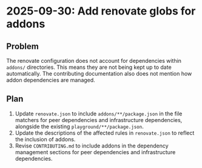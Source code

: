 # 2025-09-30: Add renovate globs for addons

## Problem

The renovate configuration does not account for dependencies within `addons/` directories. This means they are not being kept up to date automatically. The contributing documentation also does not mention how addon dependencies are managed.

## Plan

1.  Update `renovate.json` to include `addons/**/package.json` in the file matchers for peer dependencies and infrastructure dependencies, alongside the existing `playground/**/package.json`.
2.  Update the descriptions of the affected rules in `renovate.json` to reflect the inclusion of addons.
3.  Revise `CONTRIBUTING.md` to include addons in the dependency management sections for peer dependencies and infrastructure dependencies.
